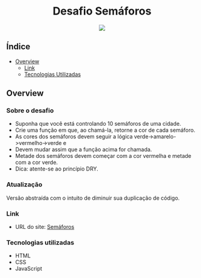 <h1 align="center">
	Desafio Semáforos
</h1>

<div align="center">
 <img src="https://cdn.discordapp.com/attachments/1004504690974801981/1022883019956170802/semaforos.png">
</div>

## Índice

- [Overview](#overview)
  - [Link](#link)
  - [Tecnologias Utilizadas](#tecnologias-utilizadas)

## Overview

### Sobre o desafio

* Suponha que você está controlando 10 semáforos de uma cidade.
* Crie uma função em que, ao chamá-la, retorne a cor de cada semáforo.
* As cores dos semáforos devem seguir a lógica verde->amarelo->vermelho->verde e
* Devem mudar assim que a função acima for chamada.
* Metade dos semáforos devem começar com a cor vermelha e metade com a cor verde.
* Dica: atente-se ao princípio DRY.

### Atualização

Versão abstraída com o intuito de diminuir sua duplicação de código.

### Link

- URL do site: [Semáforos](https://larissa-pinheiro.github.io/semaforos/)

### Tecnologias utilizadas

- HTML
- CSS
- JavaScript
